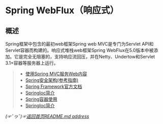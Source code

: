 # Spring WebFlux（响应式）

## 概述

Spring框架中包含的最初web框架Spring web MVC是专门为Servlet API和Servlet容器而构建的。响应式堆栈web框架Spring WebFlux在5.0版本中被添加。它是完全无阻塞的，支持响应流回压，并在Netty、Undertow和Servlet 3.1+容器等服务器上运行。



> * [使用Spring MVC服务Web内容](https://spring.io/guides/gs/serving-web-content/)
> * [Spring安全架构(参考指南)](https://spring.io/guides/topicals/spring-security-architecture/)
> * [Spring Framework官方文档](https://spring.io/projects/spring-framework)
> * [SpringIoc简介](https://github.com/fredomli/java-standard/blob/main/docs/spring/spring/core/SpringIoc容器.md)
> * [Spring容器使用](https://github.com/fredomli/java-standard/blob/main/docs/spring/spring/core/Spring容器使用.md)
> * [SpringIoc简介](https://github.com/fredomli/java-standard/blob/main/docs/spring/spring/core/SpringIoc容器.md)


*(☞ﾟヮﾟ)☞[返回首页README.md address](https://github.com/fredomli/java-standard)*
